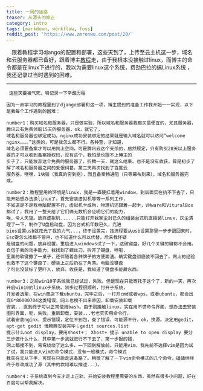 ```yaml
---
title: 一周的迷惑
teaser: 从源头的修正
category: intro
tags: [markdown, workflow, foss]
reddit_post: 'https://www.zmrenwu.com/post/20/'
---
```


&ensp;&ensp;跟着教程学习django的配置和部署，这些天到了，上传至云主机这一步，域名和云服务器都已备好，跟着博主[教程](https://www.zmrenwu.com/post/20/)走，由于我根本没接触过linux，而博主的命令都是在linux下进行的，我以为需要linux这个系统，费劲巴拉的搞Linux系统
，我还记录过当时遇到的困难。

------------------------------

     这些天要被气死，特记录一下辛酸历程
     
    因为一直学习的教程里到了django部署和这一项，博主提到的准备工作我开始一一实现，以下是我每个工作遇到的困难：
    
    number1：购买域名和服务器。只是做实验，所以域名和服务器我都买最便宜的，尤其服务器，腾讯云有免费领取15天的服务器，ok，就它了，
    域名和服务器也绑定成功。nginx成功安装绑定的结果就是输入域名就可以访问“welcome nginx。。。。”这类的，可是我怎么都不行。各种查，才知道，
    域名必须要备案才可以用网上空间，可是腾讯云这个天杀的，居然规定，只有购买28天以上服务器的才可以收到备案授权码，没有这个，我怕是也跟不上博主的
    步子了，只能放弃这个免费的服务器了，折腾一天，就这么结束。也不是没有收获，算是初步了解了域名和服务器之间的爱恨纠葛。第二天再次找到了百度云
    服务器，嘿嘿，1块钱（我真的穷到抠），而且备案畅通阻（只等幕布到来），域名和服务器完成。
    
    number2：教程里用的环境是linux，我是一直硬扛着用window，到后面实在抗不下去了，只能开始想办法换linux了。首先安装虚拟机等等一系列工作，
    不知道是不是我电脑配置不行，虚拟机卡成狗，物理机还跟着一起卡，VMware和VituralBox都试了，我用了一整天给了它们俩无数机会证明它们的能力，
    唉，令人失望。放弃虚拟机......只能打开我家尘封已久的组装台式机直接装linux，灰尘清理了一下，制作了U盘启动盘，因为台式机年数已久，光进
    bios设置usb就花光了我的力气...，终于设置完，按流程要从usb设置那里一步步退回来时，Esc键怎么找都不管用，也不知道什么可以代替，后来我怀疑
    是键盘的问题，放弃设置，重启进入windows试了一下，这破键盘，好几个关键的键都不会用。自信于我的动手能力，我找到了螺丝刀，拆开了键盘，哗啦，
    里面的软键撒了一桌子，还伴随着各种牌子的方便面渣。确实键盘彻底装不回去了，网上的经验也救不了这个键盘了，硬装上之后扔在了角落。电脑没键盘
    了可比没鼠标了更吓人，放弃。收获是，我知道了键盘多能藏东西。
    
    number3：之前win10子系统我已经试过，失败。但是现在只能寄托于这个了，新的一天，再次开启win10的linux子系统。初步过程很顺利，打开子系统，
    开发者选型，在win商店下载ubuntu，完毕之后，一打开cmd或者wps，或者ubuntu，都会出现0*80000704这类错误，网上也搜不出来原因，卸载安装卸载
    安装...直到终于可以正常使用bash。由于刚接触linux，实在用不惯命令界面，想办法去安装图形界面，呃，失败。重新卸载，安装...老老实实用命令行，
    试着安装nginx，提示错误，定位不到包，查了错误，可能源不行，ok，换源。决定用gedit，apt-get gedit 慢腾腾安装完毕；gedit sources.list 
    提示什么not display，要用Xhost+； Xhost+ 提示 unable to open display 要分三步做什么什么，其中第一步我就进行不下去了，第一步报的错，
    网上都搜不到，弯弯绕绕了这么多，一下回到解放前。只能用vim，我先前不选择vim是因为试了试，我只能进入vim的命令模式，没有一般模式，命令模式
    我实在无从下手，可现在只能走这条路了。稍微了解了一下vim命令模式的几个命令，磕磕绊绊终于修改成功了源（其中的坎坷难以描述...）。
    
    number4：子系统直到今天才走上正轨，开始安装教程里需要的东西，虽然有很多小问题，好在百度可以帮我解决。
